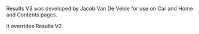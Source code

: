 Results V3 was developed by Jacob Van De Velde for use on Car and Home and Contents pages.

It overrides Results V2.